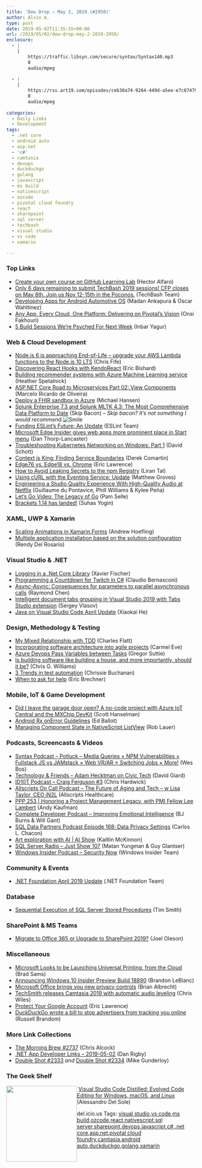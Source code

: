 ```yaml
---
title: 'Dew Drop – May 2, 2019 (#2950)'
author: Alvin A.
type: post
date: 2019-05-02T11:35:55+00:00
url: /2019/05/02/dew-drop-may-2-2019-2950/
enclosure:
  - |
    |
        https://traffic.libsyn.com/secure/syntax/Syntax140.mp3
        0
        audio/mpeg
        
  - |
    |
        https://rss.art19.com/episodes/ceb38a74-9264-449d-a5ee-e7c074798d7c.mp3
        0
        audio/mpeg
        
categories:
  - Daily Links
  - Development
tags:
  - .net core
  - android auto
  - asp.net
  - 'c#'
  - camtasia
  - devops
  - duckduckgo
  - golang
  - javascript
  - ms build
  - nativescript
  - ozcode
  - pivotal cloud foundry
  - react
  - sharepoint
  - sql server
  - techbash
  - visual studio
  - vs code
  - xamarin

---
```

### <a name="top"></a>Top Links

  * <a href="https://github.blog/2019-05-01-create-your-own-course-on-github-learning-lab/" target="_blank" rel="noopener noreferrer">Create your own course on GitHub Learning Lab</a> (Hector Alfaro)
  * <a href="http://sessionize.com/techbash2019" target="_blank" rel="noopener noreferrer">Only 6 days remaining to submit TechBash 2019 sessions! CFP closes on May 8th. Join us Nov 12-15th in the Poconos.</a> (TechBash Team)
  * <a href="http://feedproxy.google.com/~r/blogspot/hsDu/~3/VVxcnCZIRxA/developing-apps-for-android-automotive.html" target="_blank" rel="noopener noreferrer">Developing Apps for Android Automotive OS</a> (Madan Ankapura & Oscar Wahltinez)
  * <a href="https://content.pivotal.io/home-page/any-app-every-cloud-one-platform-delivering-on-pivotal-s-vision" target="_blank" rel="noopener noreferrer">Any App, Every Cloud, One Platform: Delivering on Pivotal’s Vision</a> (Onsi Fakhouri)
  * <a href="https://oz-code.com/blog/5-build-sessions-were-psyched-for-next-week/" target="_blank" rel="noopener noreferrer">5 Build Sessions We’re Psyched For Next Week</a> (Inbar Yagur)

### <a name="web"></a>Web & Cloud Development

  * <a href="http://feedproxy.google.com/~r/AwsDeveloperBlog/~3/hRKdvCWs_4c/" target="_blank" rel="noopener noreferrer">Node.js 6 is approaching End-of-Life – upgrade your AWS Lambda functions to the Node.js 10 LTS</a> (Chris Fife)
  * <a href="https://www.telerik.com/blogs/discovering-react-hooks-with-kendoreact" target="_blank" rel="noopener noreferrer">Discovering React Hooks with KendoReact</a> (Eric Bishard)
  * <a href="https://azure.microsoft.com/blog/building-recommender-systems-with-azure-machine-learning-service/" target="_blank" rel="noopener noreferrer">Building recommender systems with Azure Machine Learning service</a> (Heather Spetalnick)
  * <a href="https://www.codeproject.com/Articles/4042438/ASP-NET-Core-Road-to-Microservices-Part-02-View-Co" target="_blank" rel="noopener noreferrer">ASP.NET Core Road to Microservices Part 02: View Components</a> (Marcelo Ricardo de Oliveira)
  * <a href="https://azure.microsoft.com/blog/deploy-a-fhir-sandbox-in-azure/" target="_blank" rel="noopener noreferrer">Deploy a FHIR sandbox in Azure</a> (Michael Hansen)
  * <a href="https://www.splunk.com/blog/2019/05/01/splunk-enterprise-7-3-and-splunk-mltk-4-3-the-most-comprehensive-data-platform-to-date.html" target="_blank" rel="noopener noreferrer">Splunk Enterprise 7.3 and Splunk MLTK 4.3: The Most Comprehensive Data Platform to Date</a> (Skip Bacon) &#8211; _Skip bacon? It&#8217;s not something I would recommend._<img decoding="async" class="wlEmoticon wlEmoticon-smile" style="" alt="Smile" src="/wp-content/uploads/2019/05/wlEmoticon-smile.png" /> 
  * <a href="https://eslint.org/blog/2019/05/funding-update" target="_blank" rel="noopener noreferrer">Funding ESLint&#8217;s Future: An Update</a> (ESLint Team)
  * <a href="http://feedproxy.google.com/~r/wmexperts/~3/BC5GCkjvW-Y/microsoft-edge-insider-gives-web-apps-more-prominent-place-start-menu" target="_blank" rel="noopener noreferrer">Microsoft Edge Insider gives web apps more prominent place in Start menu</a> (Dan Thorp-Lancaster)
  * <a href="https://techcommunity.microsoft.com/t5/Networking-Blog/Troubleshooting-Kubernetes-Networking-on-Windows-Part-1/ba-p/506832" target="_blank" rel="noopener noreferrer">Troubleshooting Kubernetes Networking on Windows: Part 1</a> (David Schott)
  * <a href="https://codeopinion.com/context-is-king-finding-service-boundaries/" target="_blank" rel="noopener noreferrer">Context is King: Finding Service Boundaries</a> (Derek Comartin)
  * <a href="https://textslashplain.com/2019/05/01/edge-76-vs-edge-18-vs-chrome/" target="_blank" rel="noopener noreferrer">Edge76 vs. Edge18 vs. Chrome</a> (Eric Lawrence)
  * <a href="http://tracking.feedpress.it/link/16357/11312203" target="_blank" rel="noopener noreferrer">How to Avoid Leaking Secrets to the npm Registry</a> (Liran Tal)
  * <a href="https://blog.couchbase.com/using-curl-eventing-service-update/" target="_blank" rel="noopener noreferrer">Using cURL with the Eventing Service: Update</a> (Matthew Groves)
  * <a href="https://medium.com/netflix-techblog/engineering-a-studio-quality-experience-with-high-quality-audio-at-netflix-eaa0b6145f32?source=rss----2615bd06b42e---4" target="_blank" rel="noopener noreferrer">Engineering a Studio Quality Experience With High-Quality Audio at Netflix</a> (Guillaume du Pontavice, Phill Williams & Kylee Peña)
  * <a href="http://thewebivore.com/lets-go-video-the-legacy-of-go/" target="_blank" rel="noopener noreferrer">Let’s Go Video: The Legacy of Go</a> (Pam Selle)
  * <a href="http://blog.brackets.io/2019/05/02/brackets-1-14-has-landed/" target="_blank" rel="noopener noreferrer">Brackets 1.14 has landed!</a> (Suhas Yogin)

### <a name="silverlight"></a>XAML, UWP & Xamarin

  * <a href="https://www.andrewhoefling.com/Blog/Post/scaling-animations-in-xamarin-forms" target="_blank" rel="noopener noreferrer">Scaling Animations in Xamarin.Forms</a> (Andrew Hoefling)
  * <a href="https://www.xamboy.com/2019/05/01/multiple-application-installation-based-on-the-solution-configuration/" target="_blank" rel="noopener noreferrer">Multiple application installation based on the solution configuration</a> (Rendy Del Rosario)

### <a name="dotnet"></a>Visual Studio & .NET

  * <a href="https://xfischer.github.io/logging-dotnet-core/" target="_blank" rel="noopener noreferrer">Logging in a .Net Core Library</a> (Xavier Fischer)
  * <a href="https://www.claudiobernasconi.ch/2019/05/01/programming-a-countdown-for-twitch-in-c/" target="_blank" rel="noopener noreferrer">Programming a Countdown for Twitch in C#</a> (Claudio Bernasconi)
  * <a href="https://devblogs.microsoft.com/oldnewthing/20190501-36/?p=102463" target="_blank" rel="noopener noreferrer">Async-Async: Consequences for parameters to parallel asynchronous calls</a> (Raymond Chen)
  * <a href="https://visualstudioextensions.vlasovstudio.com/2019/05/01/intelligent-document-tabs-grouping-in-visual-studio-2019-with-tabs-studio-extension/" target="_blank" rel="noopener noreferrer">Intelligent document tabs grouping in Visual Studio 2019 with Tabs Studio extension</a> (Sergey Vlasov)
  * <a href="https://devblogs.microsoft.com/visualstudio/java-on-visual-studio-code-april-update/" target="_blank" rel="noopener noreferrer">Java on Visual Studio Code April Update</a> (Xiaokai He)

### <a name="design"></a>Design, Methodology & Testing

  * <a href="https://www.softwaremeadows.com/posts/my_mixed_relationship_with_tdd" target="_blank" rel="noopener noreferrer">My Mixed Relationship with TDD</a> (Charles Flatt)
  * <a href="https://blogs.endjin.com/2019/05/incorporating-software-architecture-into-agile-projects/" target="_blank" rel="noopener noreferrer">Incorporating software architecture into agile projects</a> (Carmel Eve)
  * <a href="https://gregorsuttie.com/2019/05/01/azure-devops-pass-variables-between-tasks/" target="_blank" rel="noopener noreferrer">Azure Devops Pass Variables between Tasks</a> (Gregor Suttie)
  * <a href="http://feedproxy.google.com/~r/geekswithblogs/~3/CywKobzzoCo/244786.aspx" target="_blank" rel="noopener noreferrer">Is building software like building a house, and more importantly, should it be?</a> (Chris G. Williams)
  * <a href="https://about.gitlab.com/2019/05/01/trends-in-test-automation/" target="_blank" rel="noopener noreferrer">3 Trends in test automation</a> (Chrissie Buchanan)
  * <a href="https://imwrightshardcode.com/2019/05/when-to-ask-for-help/" target="_blank" rel="noopener noreferrer">When to ask for help</a> (Eric Brechner)

### <a name="mobile"></a>Mobile, IoT & Game Development

  * <a href="http://feeds.hanselman.com/~/601524046/0/scotthanselman~Did-I-leave-the-garage-door-open-A-nocode-project-with-Azure-IoT-Central-and-the-MXChip-DevKit.aspx" target="_blank" rel="noopener noreferrer">Did I leave the garage door open? A no-code project with Azure IoT Central and the MXChip DevKit</a> (Scott Hanselman)
  * <a href="https://medium.com/netflix-techblog/android-rx-onerror-guidelines-e68e8dc7383f?source=rss----2615bd06b42e---4" target="_blank" rel="noopener noreferrer">Android Rx onError Guidelines</a> (Ed Ballot)
  * <a href="https://www.nativescript.org/blog/managing-component-state-in-nativescript-listview" target="_blank" rel="noopener noreferrer">Managing Component State in NativeScript ListView</a> (Rob Lauer)

### <a name="podcasts"></a>Podcasts, Screencasts & Videos

  * <a href="https://traffic.libsyn.com/secure/syntax/Syntax140.mp3" target="_blank" rel="noopener noreferrer">Syntax Podcast &#8211; Potluck &#8211; Media Queries × NPM Vulnerabilities × Fullstack JS vs JAMstack × Web VR/AR × Switching Jobs × More!</a> (Wes Bos)
  * <a href="http://DavidGiard.com/2019/04/29/AdamHecktmanOnCivicTech.aspx" target="_blank" rel="noopener noreferrer">Technology & Friends &#8211; Adam Hecktman on Civic Tech</a> (David Giard)
  * <a href="https://rss.art19.com/episodes/ceb38a74-9264-449d-a5ee-e7c074798d7c.mp3" target="_blank" rel="noopener noreferrer">ID10T Podcast &#8211; Craig Ferguson #3</a> (Chris Hardwick)
  * <a href="http://podcast.allscripts.com/e/the-future-of-aging-and-tech-%e2%80%93-w-lisa-taylor-ceo-in2l/" target="_blank" rel="noopener noreferrer">Allscripts On Call Podcast &#8211; The Future of Aging and Tech – w Lisa Taylor, CEO iN2L</a> (Allscripts Healthcare)
  * <a href="http://feedproxy.google.com/~r/PeopleAndProjectsPodcastBlog/~3/EAY9SQUfQvc/519-ppp-253-honoring-a-project-management-legacy-with-pmi-fellow-lee-lambert.html" target="_blank" rel="noopener noreferrer">PPP 253 | Honoring a Project Management Legacy, with PMI Fellow Lee Lambert</a> (Andy Kaufman)
  * <a href="https://completedeveloperpodcast.com/episode-195/?utm_source=rss&utm_medium=rss&utm_campaign=episode-195" target="_blank" rel="noopener noreferrer">Complete Developer Podcast &#8211; Improving Emotional Intelligence</a> (BJ Burns & Will Gant)
  * <a href="http://sqldatapartners.com/2019/05/01/episode-168-data-privacy-settings/" target="_blank" rel="noopener noreferrer">SQL Data Partners Podcast Episode 168: Data Privacy Settings</a> (Carlos L. Chacon)
  * <a href="https://channel9.msdn.com/Shows/AI-Show/Art-exploration-with-AI?WT.mc_id=DX_MVP4025064" target="_blank" rel="noopener noreferrer">Art exploration with AI | AI Show</a> (Kaitlin McKinnon)
  * <a href="http://www.sqlserverradio.com/just-show-107/" target="_blank" rel="noopener noreferrer">SQL Server Radio &#8211; Just Show 107</a> (Matan Yungman & Guy Glantser)
  * <a href="http://windowsinsider.mpsn.libsynpro.com/security-now" target="_blank" rel="noopener noreferrer">Windows Insider Podcast &#8211; Security Now</a> (Windows Insider Team)

### <a name="events"></a>Community & Events

  * <a href="https://www.dotnetfoundation.org/blog/2019/05/01/net-foundation-april-2019-update" target="_blank" rel="noopener noreferrer">.NET Foundation April 2019 Update</a> (.NET Foundation Team)

### <a name="sql"></a>Database

  * <a href="http://feedproxy.google.com/~r/MSSQLTips-LatestSqlServerTips/~3/5D4w6DHAOWE/" target="_blank" rel="noopener noreferrer">Sequential Execution of SQL Server Stored Procedures</a> (Tim Smith)

### <a name="sp"></a>SharePoint & MS Teams

  * <a href="https://collabshow.com/2019/05/01/migrate-to-office-365-or-upgrade-to-sharepoint-2019/" target="_blank" rel="noopener noreferrer">Migrate to Office 365 or Upgrade to SharePoint 2019?</a> (Joel Oleson)

### <a name="misc"></a>Miscellaneous

  * <a href="https://www.petri.com/microsoft-looks-to-be-launching-universal-printing-from-the-cloud?utm_source=rss&utm_medium=rss&utm_campaign=microsoft-looks-to-be-launching-universal-printing-from-the-cloud" target="_blank" rel="noopener noreferrer">Microsoft Looks to be Launching Universal Printing, from the Cloud</a> (Brad Sams)
  * <a href="https://blogs.windows.com/blog/2019/05/01/announcing-windows-10-insider-preview-build-18890/?WT.mc_id=DX_MVP4025064" target="_blank" rel="noopener noreferrer">Announcing Windows 10 Insider Preview Build 18890</a> (Brandon LeBlanc)
  * <a href="https://www.microsoft.com/en-us/microsoft-365/blog/2019/05/01/microsoft-office-new-privacy-controls/" target="_blank" rel="noopener noreferrer">Microsoft Office brings you new privacy controls</a> (Brian Albrecht)
  * <a href="http://feeds.betanews.com/~r/bn/~3/BV4srpaAPhY/" target="_blank" rel="noopener noreferrer">TechSmith releases Camtasia 2019 with automatic audio leveling</a> (Chris Wiles)
  * <a href="https://textslashplain.com/2019/05/01/protect-your-google-account/" target="_blank" rel="noopener noreferrer">Protect Your Google Account</a> (Eric Lawrence)
  * <a href="https://www.theverge.com/2019/5/1/18525140/do-not-track-duckduckgo-ad-tracking" target="_blank" rel="noopener noreferrer">DuckDuckGo wrote a bill to stop advertisers from tracking you online</a> (Russell Brandom)

### <a name="links"></a>More Link Collections

  * <a href="http://feedproxy.google.com/~r/ReflectivePerspective/~3/BQKt4l7Fhf4/" target="_blank" rel="noopener noreferrer">The Morning Brew #2737</a> (Chris Alcock)
  * <a href="https://links.danrigby.com/2019/05/app-developer-links-2019-05-02/" target="_blank" rel="noopener noreferrer">.NET App Developer Links &#8211; 2019-05-02</a> (Dan Rigby)
  * <a href="https://afreshcup.com/home/2019/05/01/double-shot-2333.html" target="_blank" rel="noopener noreferrer">Double Shot #2333</a> _and_ <a href="https://afreshcup.com/home/2019/05/02/double-shot-2334.html" target="_blank" rel="noopener noreferrer">Double Shot #2334</a> (Mike Gunderloy)

### <a name="shelf"></a>The Geek Shelf

<img loading="lazy" decoding="async" width="188" height="201" align="left" style="margin: 0px 0px 10px; border: 0px currentcolor; border-image: none; float: left; display: inline; background-image: none;" src="https://m.media-amazon.com/images/I/61ADV3DoQvL._AC_UL436_.jpg" border="0" /> &nbsp;<a href="https://www.amazon.com/Visual-Studio-Code-Distilled-Evolved/dp/1484242238/?tag=amavin-20" target="_blank" rel="noopener noreferrer">Visual Studio Code Distilled: Evolved Code Editing for Windows, macOS, and Linux</a> (Alessandro Del Sole)

<div class="wlWriterEditableSmartContent" id="scid:77ECF5F8-D252-44F5-B4EB-D463C5396A79:9a4f4ede-0450-4e64-b363-69f97b6ade4e" style="margin: 0px; padding: 0px; float: none; display: inline;">
  del.icio.us Tags: <a href="http://del.icio.us/popular/visual+studio" rel="tag">visual studio</a>,<a href="http://del.icio.us/popular/vs+code" rel="tag">vs code</a>,<a href="http://del.icio.us/popular/ms+build" rel="tag">ms build</a>,<a href="http://del.icio.us/popular/ozcode" rel="tag">ozcode</a>,<a href="http://del.icio.us/popular/react" rel="tag">react</a>,<a href="http://del.icio.us/popular/nativescript" rel="tag">nativescript</a>,<a href="http://del.icio.us/popular/sql+server" rel="tag">sql server</a>,<a href="http://del.icio.us/popular/sharepoint" rel="tag">sharepoint</a>,<a href="http://del.icio.us/popular/devops" rel="tag">devops</a>,<a href="http://del.icio.us/popular/javascript" rel="tag">javascript</a>,<a href="http://del.icio.us/popular/c%23" rel="tag">c#</a>,<a href="http://del.icio.us/popular/.net+core" rel="tag">.net core</a>,<a href="http://del.icio.us/popular/asp.net" rel="tag">asp.net</a>,<a href="http://del.icio.us/popular/pivotal+cloud+foundry" rel="tag">pivotal cloud foundry</a>,<a href="http://del.icio.us/popular/camtasia" rel="tag">camtasia</a>,<a href="http://del.icio.us/popular/android+auto" rel="tag">android auto</a>,<a href="http://del.icio.us/popular/duckduckgo" rel="tag">duckduckgo</a>,<a href="http://del.icio.us/popular/golang" rel="tag">golang</a>,<a href="http://del.icio.us/popular/xamarin" rel="tag">xamarin</a>
</div>